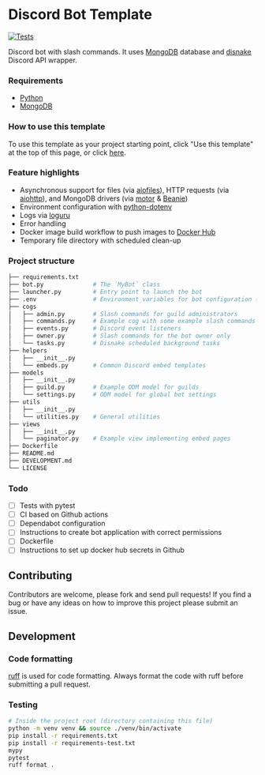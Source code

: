 # Discord Bot Template

[![Tests](https://github.com/notchum/discord-bot-template/actions/workflows/test.yml/badge.svg?branch=master)](https://github.com/notchum/discord-bot-template/actions/workflows/test.yml)

Discord bot with slash commands. It uses [MongoDB](https://docs.mongodb.com/) database and [disnake](https://github.com/DisnakeDev/disnake) Discord API wrapper.

### Requirements

- [Python](https://www.python.org/downloads/)
- [MongoDB](https://docs.mongodb.com/manual/installation/)

### How to use this template

To use this template as your project starting point, click "Use this template" at the top of this page, or click [here](https://github.com/notchum/discord-bot-template/generate).

### Feature highlights

* Asynchronous support for files (via [aiofiles](https://github.com/Tinche/aiofiles)), 
  HTTP requests (via [aiohttp](https://github.com/aio-libs/aiohttp)), 
  and MongoDB drivers (via [motor](https://github.com/mongodb/motor) & [Beanie](https://github.com/roman-right/beanie))
* Environment configuration with [python-dotenv](https://github.com/theskumar/python-dotenv)
* Logs via [loguru](https://github.com/delgan/loguru)
* Error handling
* Docker image build workflow to push images to [Docker Hub](https://hub.docker.com/)
* Temporary file directory with scheduled clean-up

### Project structure

```bash
├── requirements.txt
├── bot.py              # The `MyBot` class
├── launcher.py         # Entry point to launch the bot
├── .env                # Environment variables for bot configuration (renamed from .env.example)
├── cogs
│   ├── admin.py        # Slash commands for guild administrators
│   ├── commands.py     # Example cog with some example slash commands
│   ├── events.py       # Discord event listeners
│   ├── owner.py        # Slash commands for the bot owner only
│   └── tasks.py        # Disnake scheduled background tasks
├── helpers
│   ├── __init__.py
│   └── embeds.py       # Common Discord embed templates
├── models
│   ├── __init__.py
│   ├── guild.py        # Example ODM model for guilds
│   └── settings.py     # ODM model for global bot settings
├── utils
│   ├── __init__.py
│   └── utilities.py    # General utilities
├── views
│   ├── __init__.py
│   └── paginator.py    # Example view implementing embed pages
├── Dockerfile
├── README.md
├── DEVELOPMENT.md
└── LICENSE
```

### Todo

- [ ] Tests with pytest
- [ ] CI based on Github actions
- [ ] Dependabot configuration
- [ ] Instructions to create bot application with correct permissions
- [ ] Dockerfile
- [ ] Instructions to set up docker hub secrets in Github

## Contributing

Contributors are welcome, please fork and send pull requests! If you find a bug
or have any ideas on how to improve this project please submit an issue.

## Development

### Code formatting

[ruff](https://github.com/astral-sh/ruff) is used for code formatting. Always format the code with ruff before submitting a pull request.

### Testing

``` sh
# Inside the project root (directory containing this file)
python -m venv venv && source ./venv/bin/activate
pip install -r requirements.txt
pip install -r requirements-test.txt
mypy
pytest
ruff format .
```
